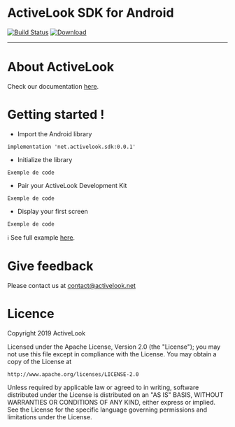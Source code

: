 # ActiveLook SDK for Android

[![Build Status](https://app.bitrise.io/app/85a5186418ed1ff0/status.svg?token=yHb_DJn1lfDG3fUGZzZ6Ig&branch=master)](https://app.bitrise.io/app/85a5186418ed1ff0) [ ![Download](https://api.bintray.com/packages/activelookteam/activelook-android-sdk/activelook-android-sdk/images/download.svg) ](https://bintray.com/activelookteam/activelook-android-sdk/activelook-android-sdk/_latestVersion)

----

# About ActiveLook

Check our documentation [here](https://github.com/ActiveLook/sdk-doc).

# Getting started !

- Import the Android library

```
implementation 'net.activelook.sdk:0.0.1'
```

- Initialize the library

```
Exemple de code
```

- Pair your ActiveLook Development Kit

```
Exemple de code
```

- Display your first screen

```
Exemple de code
```

ℹ️ See full example [here](https://github.com/ActiveLook/sdk-android/tree/master/example).

# Give feedback

Please contact us at contact@activelook.net

# Licence

Copyright 2019 ActiveLook

Licensed under the Apache License, Version 2.0 (the "License");
you may not use this file except in compliance with the License.
You may obtain a copy of the License at

    http://www.apache.org/licenses/LICENSE-2.0

Unless required by applicable law or agreed to in writing, software
distributed under the License is distributed on an "AS IS" BASIS,
WITHOUT WARRANTIES OR CONDITIONS OF ANY KIND, either express or implied.
See the License for the specific language governing permissions and
limitations under the License.